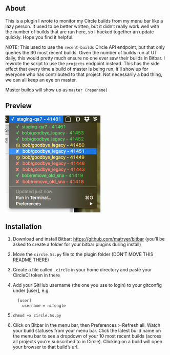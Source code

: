## About

This is a plugin I wrote to monitor my Circle builds from my menu bar like a lazy person. It used to be better written, but it didn’t really work well with the number of builds that are run here, so I hacked together an update quickly. Hope you find it helpful.

NOTE: This used to use the `recent-builds` Circle API endpoint, but that only queries the 30 most recent builds. Given the number of builds run at UT daily, this would pretty much ensure no one ever saw their builds in Bitbar. I rewrote the script to use the `projects` endpoint instead. This has the side effect that every time a build of master is being run, it'll show up for everyone who has contributed to that project. Not necessarily a bad thing, we can all keep an eye on master.

Master builds will show up as `master (reponame)`

## Preview

![screenshot](screenshot.png)

## Installation

1. Download and install Bitbar: https://github.com/matryer/bitbar (you’ll be asked to create a folder for your bitbar plugins during install)

2. Move the `circle.5s.py` file to the plugin folder (DON’T MOVE THIS README THERE)

3. Create a file called `.circle` in your home directory and paste your CircleCI token in there

4. Add your GitHub username (the one you use to login) to your gitconfig under [user], e.g.
    ```
      [user]
        username = nifengle
    ```

5. `chmod +x circle.5s.py`

6. Click on Bitbar in the menu bar, then Preferences > Refresh all. Watch your build statuses from your menu bar. Click the latest build name on the menu bar to see a dropdown of your 10 most recent builds (across all projects you’re subscribed to in Circle). Clicking on a build will open your browser to that build’s url.
